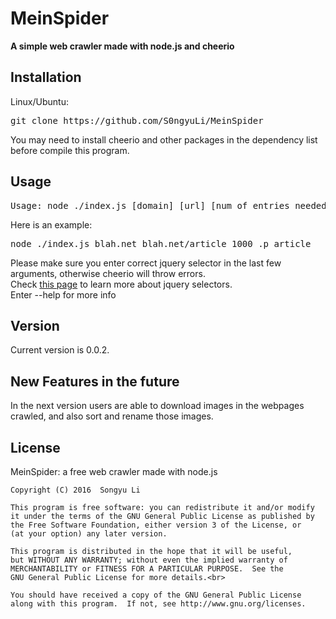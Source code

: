 # MeinSpider
<p><strong>A simple web crawler made with node.js and cheerio </strong></p>
<h2>Installation</h2>
<p>Linux/Ubuntu:<br><pre>git clone https://github.com/S0ngyuLi/MeinSpider</pre>
 You may need to install cheerio and other packages in the dependency list before compile this program.
</p>

<h2>Usage</h2>
<pre>Usage: node ./index.js [domain] [url] [num of entries needed] [jquery selector...]</pre>
<p>
Here is an example: <pre>node ./index.js blah.net blah.net/article 1000 .p article</pre>
Please make sure you enter correct jquery selector in the last few arguments, otherwise cheerio will throw errors.<br>
Check <a href = 'http://api.jquery.com/category/selectors/'>this page</a> to learn more about jquery selectors.<br>
Enter --help for more info</p>
<h2>Version</h2>
<p>Current version is 0.0.2.</p>
<h2>New Features in the future</h2>
<p>In the next version users are able to download images in the webpages crawled, and also sort and rename those images.</p>
<h2>License</h2>
MeinSpider: a free web crawler made with node.js<br>

```
Copyright (C) 2016  Songyu Li

This program is free software: you can redistribute it and/or modify
it under the terms of the GNU General Public License as published by
the Free Software Foundation, either version 3 of the License, or
(at your option) any later version.

This program is distributed in the hope that it will be useful,
but WITHOUT ANY WARRANTY; without even the implied warranty of
MERCHANTABILITY or FITNESS FOR A PARTICULAR PURPOSE.  See the
GNU General Public License for more details.<br>

You should have received a copy of the GNU General Public License
along with this program.  If not, see http://www.gnu.org/licenses.
```
